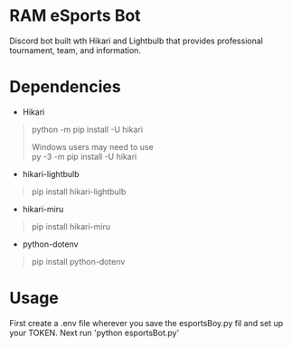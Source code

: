 # RAM eSports Bot
Discord bot built wth Hikari and Lightbulb that provides professional tournament, team, and information.

# Dependencies
- Hikari
> python -m pip install -U hikari  
> 
> Windows users may need to use  
> py -3 -m pip install -U hikari 

- hikari-lightbulb
> pip install hikari-lightbulb  

- hikari-miru
> pip install hikari-miru  

- python-dotenv  
> pip install python-dotenv  

# Usage
First create a .env file wherever you save the esportsBoy.py fil and set up your TOKEN.
Next run 'python esportsBot.py'
